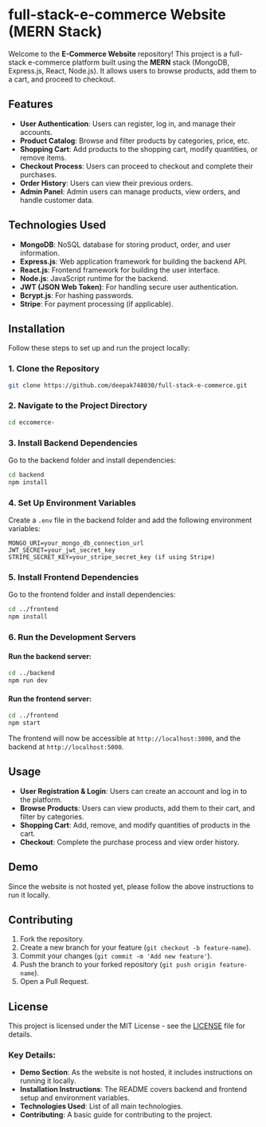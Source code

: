 # full-stack-e-commerce Website (MERN Stack)

Welcome to the **E-Commerce Website** repository! This project is a full-stack e-commerce platform built using the **MERN** stack (MongoDB, Express.js, React, Node.js). It allows users to browse products, add them to a cart, and proceed to checkout.

## Features

- **User Authentication**: Users can register, log in, and manage their accounts.
- **Product Catalog**: Browse and filter products by categories, price, etc.
- **Shopping Cart**: Add products to the shopping cart, modify quantities, or remove items.
- **Checkout Process**: Users can proceed to checkout and complete their purchases.
- **Order History**: Users can view their previous orders.
- **Admin Panel**: Admin users can manage products, view orders, and handle customer data.

## Technologies Used

- **MongoDB**: NoSQL database for storing product, order, and user information.
- **Express.js**: Web application framework for building the backend API.
- **React.js**: Frontend framework for building the user interface.
- **Node.js**: JavaScript runtime for the backend.
- **JWT (JSON Web Token)**: For handling secure user authentication.
- **Bcrypt.js**: For hashing passwords.
- **Stripe**: For payment processing (if applicable).

## Installation

Follow these steps to set up and run the project locally:

### 1. Clone the Repository

```bash
git clone https://github.com/deepak748030/full-stack-e-commerce.git
```

### 2. Navigate to the Project Directory

```bash
cd eccomerce-
```

### 3. Install Backend Dependencies

Go to the backend folder and install dependencies:

```bash
cd backend
npm install
```

### 4. Set Up Environment Variables

Create a `.env` file in the backend folder and add the following environment variables:

```env
MONGO_URI=your_mongo_db_connection_url
JWT_SECRET=your_jwt_secret_key
STRIPE_SECRET_KEY=your_stripe_secret_key (if using Stripe)
```

### 5. Install Frontend Dependencies

Go to the frontend folder and install dependencies:

```bash
cd ../frontend
npm install
```

### 6. Run the Development Servers

#### Run the backend server:

```bash
cd ../backend
npm run dev
```

#### Run the frontend server:

```bash
cd ../frontend
npm start
```

The frontend will now be accessible at `http://localhost:3000`, and the backend at `http://localhost:5000`.

## Usage

- **User Registration & Login**: Users can create an account and log in to the platform.
- **Browse Products**: Users can view products, add them to their cart, and filter by categories.
- **Shopping Cart**: Add, remove, and modify quantities of products in the cart.
- **Checkout**: Complete the purchase process and view order history.

## Demo

Since the website is not hosted yet, please follow the above instructions to run it locally.

## Contributing

1. Fork the repository.
2. Create a new branch for your feature (`git checkout -b feature-name`).
3. Commit your changes (`git commit -m 'Add new feature'`).
4. Push the branch to your forked repository (`git push origin feature-name`).
5. Open a Pull Request.

## License

This project is licensed under the MIT License - see the [LICENSE](LICENSE) file for details.

### Key Details:
- **Demo Section**: As the website is not hosted, it includes instructions on running it locally.
- **Installation Instructions**: The README covers backend and frontend setup and environment variables.
- **Technologies Used**: List of all main technologies.
- **Contributing**: A basic guide for contributing to the project.

